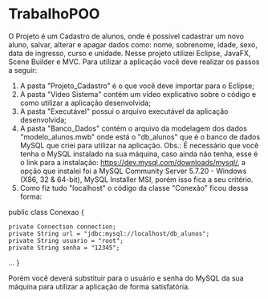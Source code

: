 # TrabalhoPOO
  O Projeto é um Cadastro de alunos, onde é possível cadastrar um novo aluno, salvar, alterar e apagar dados como: nome, sobrenome, 
idade, sexo, data de ingresso, curso e unidade. Nesse projeto utilizei Eclipse, JavaFX, Scene Builder e MVC.
  Para utilizar a aplicação você deve realizar os passos a seguir:
1. A pasta "Projeto_Cadastro" é o que você deve importar para o Eclipse;
2. A pasta "Video Sistema" contém um vídeo explicativo sobre o código e como utilizar a aplicação desenvolvida;
3. A pasta "Executável" possui o arquivo executável da aplicação desenvolvida;
4. A pasta "Banco_Dados" contém o arquivo da modelagem dos dados "modelo_alunos.mwb" onde está o "db_alunos" que é o banco de dados
MySQL que criei para utilizar na aplicação.
Obs.: É necessário que você tenha o MySQL instalado na sua máquina, caso ainda não tenha, esse é o link para a instalação: 
https://dev.mysql.com/downloads/mysql/, a opção que instalei foi a MySQL Community Server 5.7.20 - Windows (X86, 32 & 64-bit), 
MySQL Installer MSI, porém isso fica a seu critério.
4. Como fiz tudo "localhost" o código da classe "Conexão" ficou dessa forma: 

public class Conexao {

	private Connection connection;
	private String url = "jdbc:mysql://localhost/db_alunos";
	private String usuario = "root";
	private String senha = "12345";
  
 ... }
  
Porém você deverá substituir para o usuário e senha do MySQL da sua máquina para utilizar a aplicação de forma satisfatória.



